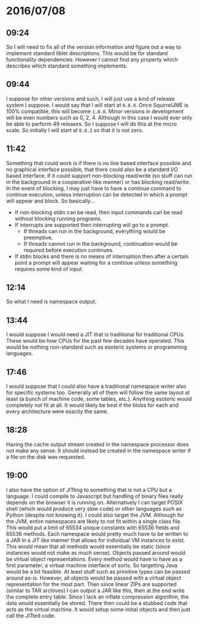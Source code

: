 # 2016/07/08

## 09:24

So I will need to fix all of the version information and figure out a way to
implement standard liblet descriptions. This would be for standard
functionality dependencies. However I cannot find any property which describes
which standard something implements.

## 09:44

I suppose for other versions and such, I will just use a kind of release
system I suppose. I would say that I will start at `0.0.0`. Once SquirrelJME
is 100% compatible, this will become `1.0.0`. Minor versions in development
will be even numbers such as 0, 2, 4. Although in this case I would ever only
be able to perform 49 releases. So I suppose I will do this at the micro
scale. So initially I will start at `0.0.2` so that it is not zero.

## 11:42

Something that could work is if there is no line based interface possible and
no graphical interface possible, that there could also be a standard I/O
based interface. If it could support non-blocking read/write (so stuff can run
in the background in a cooperative-like manner) or has blocking read/write. In
the event of blocking, I may just have to have a continue command to continue
execution, unless interruption can be detected in which a prompt will appear
and block. So basically...

 * If non-blocking stdin can be read, then input commands can be read without
   blocking running programs.
 * If interrupts are supported then interrupting will go to a prompt.
   * If threads can run in the background, everything would be preemptive.
   * If threads cannot run in the background, continuation would be required
     before execution continues.
 * If stdin blocks and there is no means of interruption then after a certain
   point a prompt will appear waiting for a continue unless something
   requires some kind of input.

## 12:14

So what I need is namespace output.

## 13:44

I would suppose I would need a JIT that is traditional for traditional CPUs.
These would be how CPUs for the past few decades have operated. This would be
nothing non-standard such as esoteric systems or programming languages.

## 17:46

I would suppose that I could also have a traditional namespace writer also for
specific systems too. Generally all of them will follow the same layout at
least (a bunch of machine code, some tables, etc.). Anything esoteric would
completely not fit at all. It would likely be best if the blobs for each and
every architecture were exactly the same.

## 18:28

Having the cache output stream created in the namespace processor does not
make any sense. It should instead be created in the namespace writer if a file
on the disk was requested.

## 19:00

I also have the option of JITting to something that is not a CPU but a
language. I could compile to Javascript but handling of binary files really
depends on the browser it is running on. Alternatively I can target POSIX
shell (which would produce very slow code) or other languages such as Python
(despite not knowing it). I could also target the JVM. Although for the JVM,
entire namespaces are likely to not fit within a single class file. This
would put a limit of 65534 unique constants with 65536 fields and 65536
methods. Each namespace would pretty much have to be written to a JAR in a JIT
like manner that allows for individual VM instances to exist. This would mean
that all methods would essentially be static (since instances would not
make as much sense). Objects passed around would be virtual object
representations. Every method would have to have as a first parameter, a
virtual machine interface of sorts. So targetting Java would be a bit
feasible. At least stuff such as primitive types can be passed around
as-is. However, all objects would be passed with a virtual object
representation for the most part. Then since linear ZIPs are supported (similar
to TAR archives) I can output a JAR like this, then at the end write the
complete entry table. Since I lack an inflate compression algorithm, the data
would essentially be stored. There then could be a stubbed code that acts as
the virtual machine. It would setup some initial objects and then just call the
JITted code.

